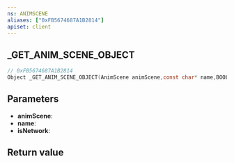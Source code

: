 ```yaml
---
ns: ANIMSCENE
aliases: ["0xFB5674687A1B2814"]
apiset: client
---
```

## _GET_ANIM_SCENE_OBJECT

```c
// 0xFB5674687A1B2814
Object _GET_ANIM_SCENE_OBJECT(AnimScene animScene,const char* name,BOOL isNetwork);
```


## Parameters
* **animScene**:
* **name**:
* **isNetwork**:

## Return value

